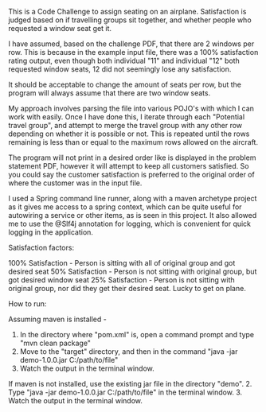 This is a Code Challenge to assign seating on an airplane. Satisfaction is judged based on
if travelling groups sit together, and whether people who requested a window seat get it.

I have assumed, based on the challenge PDF, that there are 2 windows per row. This is because
in the example input file, there was a 100% satisfaction rating output, even though both
individual "11" and individual "12" both requested window seats, 12 did not seemingly lose
any satisfaction.

It should be acceptable to change the amount of seats per row, but the program will always assume
that there are two window seats.

My approach involves parsing the file into various POJO's with which I can work with easily.
Once I have done this, I iterate through each "Potential travel group", and attempt to merge
the travel group with any other row depending on whether it is possible or not. This is repeated
until the rows remaining is less than or equal to the maximum rows allowed on the aircraft.

The program will not print in a desired order like is displayed in the problem statement PDF,
however it will attempt to keep all customers satisfied. So you could say the customer satisfaction
is preferred to the original order of where the customer was in the input file.

I used a Spring command line runner, along with a maven archetype project as it gives me access
to a spring context, which can be quite useful for autowiring a service or other items, as is
seen in this project. It also allowed me to use the @Slf4j annotation for logging, which is
convenient for quick logging in the application.

Satisfaction factors:

100% Satisfaction - Person is sitting with all of original group and got desired seat
50% Satisfaction - Person is not sitting with original group, but got desired window seat
25% Satisfaction - Person is not sitting with original group, nor did they get their desired seat. Lucky to get on plane.

How to run:

Assuming maven is installed -
1. In the directory where "pom.xml" is, open a command prompt and type "mvn clean package"
2. Move to the "target" directory, and then in the command "java -jar demo-1.0.0.jar C:/path/to/file"
3. Watch the output in the terminal window.

If maven is not installed, use the existing jar file in the directory "demo".
2. Type "java -jar demo-1.0.0.jar C:/path/to/file" in the terminal window.
3. Watch the output in the terminal window.